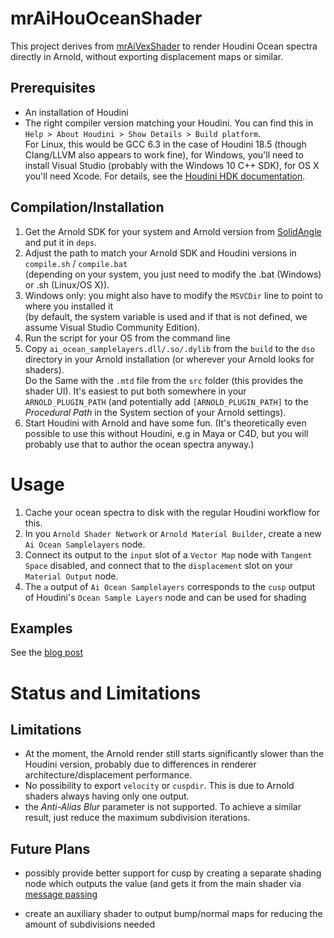 # mrAiHouOceanShader

This project derives from [mrAiVexShader](https://github.com/mruegenberg/mrAiVexShader) to render Houdini Ocean spectra directly in Arnold, without exporting displacement maps or similar.

## Prerequisites
- An installation of Houdini
- The right compiler version matching your Houdini. You can find this in `Help > About Houdini > Show Details > Build platform`.  
  For Linux, this would be GCC 6.3 in the case of Houdini 18.5 (though Clang/LLVM also appears to work fine),
  for Windows, you'll need to install Visual Studio (probably with the Windows 10 C++ SDK), for OS X you'll need Xcode. 
  For details, see the [Houdini HDK documentation](https://www.sidefx.com/docs/hdk/_h_d_k__intro__compiling.html#HDK_Intro_Compiling_Windows).

## Compilation/Installation
1. Get the Arnold SDK for your system and Arnold version from [SolidAngle](https://www.solidangle.com/arnold/download/) and put it in `deps`.
2. Adjust the path to match your Arnold SDK and Houdini versions in `compile.sh` / `compile.bat`  
  (depending on your system, you just need to modify the .bat (Windows) or .sh (Linux/OS X)).
3. Windows only: you might also have to modify the `MSVCDir` line to point to where you installed it  
   (by default, the system variable is used and if that is not defined, we assume Visual Studio Community Edition).
4. Run the script for your OS from the command line
5. Copy `ai_ocean_samplelayers.dll/.so/.dylib` from the `build` to the `dso` directory in your Arnold installation (or wherever your Arnold looks for shaders).  
   Do the Same with the `.mtd` file from the `src` folder (this provides the shader UI). It's easiest to put both somewhere in your `ARNOLD_PLUGIN_PATH` (and potentially add `[ARNOLD_PLUGIN_PATH]` to the *Procedural Path* in the System section of your Arnold settings).
6. Start Houdini with Arnold and have some fun. (It's theoretically even possible to use this without Houdini, e.g in Maya or C4D, but you will probably use that to author the ocean spectra anyway.)

# Usage

1. Cache your ocean spectra to disk with the regular Houdini workflow for this. 
2. In you `Arnold Shader Network` or `Arnold Material Builder`, create a new `Ai Ocean Samplelayers` node.
3. Connect its output to the `input` slot of a `Vector Map` node with `Tangent Space` disabled, and connect that to the `displacement` slot on your `Material Output` node.
4. The `a` output of `Ai Ocean Samplelayers` corresponds to the `cusp` output of Houdini's `Ocean Sample Layers` node and can be used for shading

## Examples

See the [blog post](https://www.marcelruegenberg.com/blog/2020/9/9/houdini-arnold-ocean-spectra)

# Status and Limitations

## Limitations
- At the moment, the Arnold render still starts significantly slower than the Houdini version, probably due to differences in renderer architecture/displacement performance.
- No possibility to export `velocity` or `cuspdir`. This is due to Arnold shaders always having only one output.
- the _Anti-Alias Blur_ parameter is not supported. To achieve a similar result, just reduce the maximum subdivision iterations. 

## Future Plans

- possibly provide better support for cusp by creating a separate shading node which outputs the value (and gets it from the main shader via [message passing](https://docs.arnoldrenderer.com/api/arnold-6.0.3.1/group__ai__shader__message.html#details)

- create an auxiliary shader to output bump/normal maps for reducing the amount of subdivisions needed
